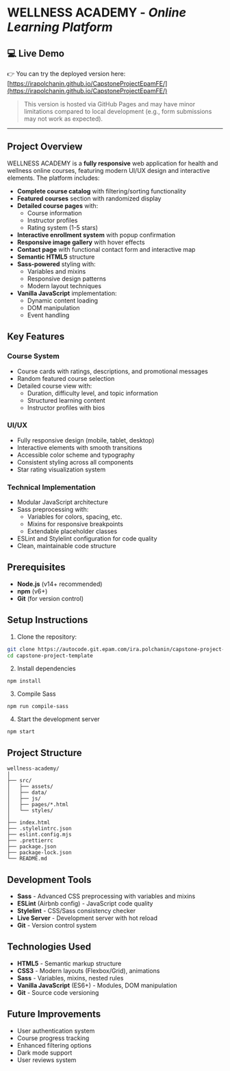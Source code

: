 # WELLNESS ACADEMY - _Online Learning Platform_

## 💻 Live Demo

👉 You can try the deployed version here:
[https://irapolchanin.github.io/CapstoneProjectEpamFE/](https://irapolchanin.github.io/CapstoneProjectEpamFE/)

> This version is hosted via GitHub Pages and may have minor limitations compared to local development (e.g., form submissions may not work as expected).

---

## Project Overview

WELLNESS ACADEMY is a **fully responsive** web application for health and wellness online courses, featuring modern UI/UX design and interactive elements. The platform includes:

- **Complete course catalog** with filtering/sorting functionality
- **Featured courses** section with randomized display
- **Detailed course pages** with:
  - Course information
  - Instructor profiles
  - Rating system (1-5 stars)
- **Interactive enrollment system** with popup confirmation
- **Responsive image gallery** with hover effects
- **Contact page** with functional contact form and interactive map
- **Semantic HTML5** structure
- **Sass-powered** styling with:
  - Variables and mixins
  - Responsive design patterns
  - Modern layout techniques
- **Vanilla JavaScript** implementation:
  - Dynamic content loading
  - DOM manipulation
  - Event handling

## Key Features

### Course System

- Course cards with ratings, descriptions, and promotional messages
- Random featured course selection
- Detailed course view with:
  - Duration, difficulty level, and topic information
  - Structured learning content
  - Instructor profiles with bios

### UI/UX

- Fully responsive design (mobile, tablet, desktop)
- Interactive elements with smooth transitions
- Accessible color scheme and typography
- Consistent styling across all components
- Star rating visualization system

### Technical Implementation

- Modular JavaScript architecture
- Sass preprocessing with:
  - Variables for colors, spacing, etc.
  - Mixins for responsive breakpoints
  - Extendable placeholder classes
- ESLint and Stylelint configuration for code quality
- Clean, maintainable code structure

## Prerequisites

- **Node.js** (v14+ recommended)
- **npm** (v6+)
- **Git** (for version control)

## Setup Instructions

1. Clone the repository:

```bash
git clone https://autocode.git.epam.com/ira.polchanin/capstone-project-template.git
cd capstone-project-template
```

2. Install dependencies

```
npm install
```

3. Compile Sass

```
npm run compile-sass
```

4. Start the development server

```
npm start
```

## Project Structure

```
wellness-academy/
│
├── src/
│   ├── assets/
│   ├── data/
│   ├── js/
│   ├── pages/*.html
│   └── styles/
│
├── index.html
├── .stylelintrc.json
├── eslint.config.mjs
├── .prettierrc
├── package.json
├── package-lock.json
└── README.md
```

## Development Tools

- **Sass** - Advanced CSS preprocessing with variables and mixins
- **ESLint** (Airbnb config) - JavaScript code quality
- **Stylelint** - CSS/Sass consistency checker
- **Live Server** - Development server with hot reload
- **Git** - Version control system

## Technologies Used

- **HTML5** - Semantic markup structure
- **CSS3** - Modern layouts (Flexbox/Grid), animations
- **Sass** - Variables, mixins, nested rules
- **Vanilla JavaScript** (ES6+) - Modules, DOM manipulation
- **Git** - Source code versioning

## Future Improvements

- User authentication system
- Course progress tracking
- Enhanced filtering options
- Dark mode support
- User reviews system
